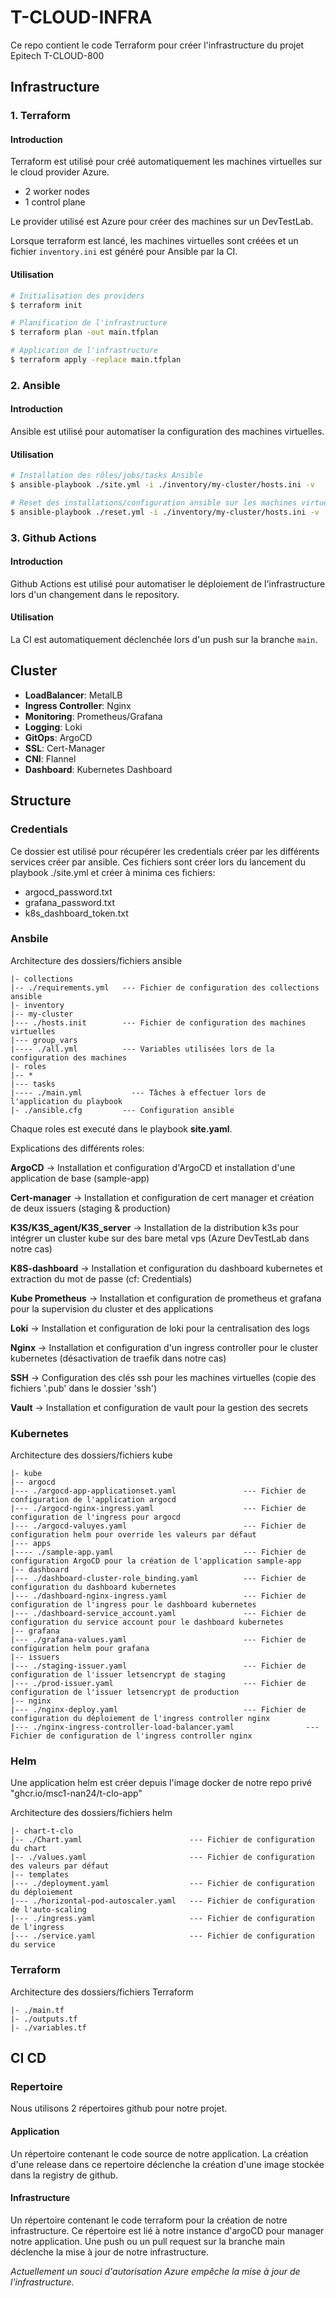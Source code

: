 # T-CLOUD-INFRA

Ce repo contient le code Terraform pour créer l'infrastructure du projet Epitech T-CLOUD-800

## Infrastructure

### 1. Terraform

#### Introduction

Terraform est utilisé pour créé automatiquement les machines virtuelles sur le cloud provider Azure.

- 2 worker nodes
- 1 control plane

Le provider utilisé est Azure pour créer des machines sur un DevTestLab.

Lorsque terraform est lancé, les machines virtuelles sont créées et un fichier `inventory.ini` est généré pour Ansible par la CI.

#### Utilisation

```bash
# Initialisation des providers 
$ terraform init

# Planification de l'infrastructure
$ terraform plan -out main.tfplan

# Application de l'infrastructure
$ terraform apply -replace main.tfplan
```

### 2. Ansible

#### Introduction

Ansible est utilisé pour automatiser la configuration des machines virtuelles. 

#### Utilisation

```bash
# Installation des rôles/jobs/tasks Ansible
$ ansible-playbook ./site.yml -i ./inventory/my-cluster/hosts.ini -v

# Reset des installations/configuration ansible sur les machines virtuelles
$ ansible-playbook ./reset.yml -i ./inventory/my-cluster/hosts.ini -v
```

### 3. Github Actions

#### Introduction

Github Actions est utilisé pour automatiser le déploiement de l'infrastructure lors d'un changement dans le repository.

#### Utilisation

La CI est automatiquement déclenchée lors d'un push sur la branche `main`.


## Cluster

- **LoadBalancer**: MetalLB
- **Ingress Controller**: Nginx
- **Monitoring**: Prometheus/Grafana
- **Logging**: Loki
- **GitOps**: ArgoCD
- **SSL**: Cert-Manager
- **CNI**: Flannel
- **Dashboard**: Kubernetes Dashboard

## Structure

### Credentials

Ce dossier est utilisé pour récupérer les credentials créer par les différents services créer par ansible.
Ces fichiers sont créer lors du lancement du playbook ./site.yml et créer à minima ces fichiers:

- argocd_password.txt
- grafana_password.txt
- k8s_dashboard_token.txt

### Ansbile

Architecture des dossiers/fichiers ansible

```
|- collections           
|-- ./requirements.yml   --- Fichier de configuration des collections ansible
|- inventory             
|-- my-cluster           
|--- ./hosts.init        --- Fichier de configuration des machines virtuelles
|--- group_vars          
|---- ./all.yml          --- Variables utilisées lors de la configuration des machines 
|- roles
|-- *
|--- tasks
|---- ./main.yml           --- Tâches à effectuer lors de l'application du playbook
|- ./ansible.cfg         --- Configuration ansible
```

Chaque roles est executé dans le playbook **site.yaml**.

Explications des différents roles:

**ArgoCD** -> Installation et configuration d'ArgoCD et installation d'une application de base (sample-app)

**Cert-manager** -> Installation et configuration de cert manager et création de deux issuers (staging & production)

**K3S/K3S_agent/K3S_server** -> Installation de la distribution k3s pour intégrer un cluster kube sur des bare metal vps (Azure DevTestLab dans notre cas) 

**K8S-dashboard** -> Installation et configuration du dashboard kubernetes et extraction du mot de passe (cf: Credentials)

**Kube Prometheus** -> Installation et configuration de prometheus et grafana pour la supervision du cluster et des applications

**Loki** -> Installation et configuration de loki pour la centralisation des logs

**Nginx** -> Installation et configuration d'un ingress controller pour le cluster kubernetes (désactivation de traefik dans notre cas)

**SSH** -> Configuration des clés ssh pour les machines virtuelles (copie des fichiers '.pub' dans le dossier 'ssh')

**Vault** -> Installation et configuration de vault pour la gestion des secrets

### Kubernetes

Architecture des dossiers/fichiers kube

```
|- kube           
|-- argocd
|--- ./argocd-app-applicationset.yaml               --- Fichier de configuration de l'application argocd
|--- ./argocd-nginx-ingress.yaml                    --- Fichier de configuration de l'ingress pour argocd
|--- ./argocd-valuyes.yaml                          --- Fichier de configuration helm pour override les valeurs par défaut
|--- apps
|---- ./sample-app.yaml                             --- Fichier de configuration ArgoCD pour la création de l'application sample-app
|-- dashboard
|--- ./dashboard-cluster-role_binding.yaml          --- Fichier de configuration du dashboard kubernetes
|--- ./dashboard-nginx-ingress.yaml                 --- Fichier de configuration de l'ingress pour le dashboard kubernetes
|--- ./dashboard-service_account.yaml               --- Fichier de configuration du service account pour le dashboard kubernetes
|-- grafana
|--- ./grafana-values.yaml                          --- Fichier de configuration helm pour grafana
|-- issuers
|--- ./staging-issuer.yaml                          --- Fichier de configuration de l'issuer letsencrypt de staging
|--- ./prod-issuer.yaml                             --- Fichier de configuration de l'issuer letsencrypt de production
|-- nginx
|--- ./nginx-deploy.yaml                            --- Fichier de configuration du déploiement de l'ingress controller nginx
|--- ./nginx-ingress-controller-load-balancer.yaml                --- Fichier de configuration de l'ingress controller nginx
```
### Helm

Une application helm est créer depuis l'image docker de notre repo privé "ghcr.io/msc1-nan24/t-clo-app"

Architecture des dossiers/fichiers helm

```
|- chart-t-clo           
|-- ./Chart.yaml                        --- Fichier de configuration du chart
|-- ./values.yaml                       --- Fichier de configuration des valeurs par défaut
|-- templates
|--- ./deployment.yaml                  --- Fichier de configuration du déploiement
|--- ./horizontal-pod-autoscaler.yaml   --- Fichier de configuration de l'auto-scaling
|--- ./ingress.yaml                     --- Fichier de configuration de l'ingress
|--- ./service.yaml                     --- Fichier de configuration du service
```

### Terraform

Architecture des dossiers/fichiers Terraform

```
|- ./main.tf
|- ./outputs.tf
|- ./variables.tf
```

## CI CD

### Repertoire

Nous utilisons 2 répertoires github pour notre projet.

#### Application
Un répertoire contenant le code source de notre application. La création d'une release dans ce repertoire déclenche la création d'une image stockée dans la registry de github.

#### Infrastructure
Un répertoire contenant le code terraform pour la création de notre infrastructure. Ce répertoire est lié à notre instance d'argoCD pour manager notre application. Une push ou un pull request sur la branche main déclenche la mise à jour de notre infrastructure.

_Actuellement un souci d'autorisation Azure empêche la mise à jour de l'infrastructure._
